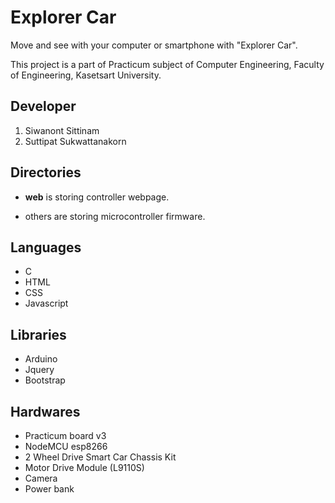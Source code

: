 # Explorer Car
Move and see with your computer or smartphone with "Explorer Car".

This project is a part of Practicum subject of Computer Engineering, Faculty of Engineering, Kasetsart University.
## Developer

1. Siwanont Sittinam
2. Suttipat Sukwattanakorn

## Directories
- **web** is storing controller webpage.

- others are storing microcontroller firmware.

## Languages
- C
- HTML
- CSS
- Javascript

## Libraries
- Arduino
- Jquery
- Bootstrap

## Hardwares
- Practicum board v3
- NodeMCU esp8266
- 2 Wheel Drive Smart Car Chassis Kit
- Motor Drive Module (L9110S)
- Camera
- Power bank
